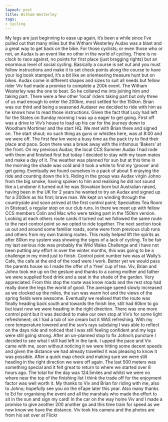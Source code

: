 ```yaml
---
layout: post
title: Witham Westerley
tags:
- cycling
---
```


My legs are just beginning to ease up again, it’s been a while since I’ve pulled out that many miles but the Witham Westerley Audax was a blast and a great way to get back on the bike. For those cyclists; or even those who or not, an Audax is an event like no other in the world of cycling. There is no clock to race against, no points for first place (just bragging rights) but an enormous level of social cycling. Basically a course is set out and you must follow instructions and make it to set check points along the course to have your log book stamped, it’s a bit like an orienteering treasure hunt but on bikes. Audax come in different shapes and sizes to suit all needs but fellow rider Viv had made a promise to complete a 200k event. The Witham Westerley was the one to beat. So he collared me into joining him and taking part. There were a few other ‘local’ riders taking part but only three of us mad enough to enter the 200km, most settled for the 150km. Brian was our third and being a seasoned Audaxer we decided to ride with him as he knows how to read those instructions. Given the fact that Lucy had left for the States on Sunday morning I was up a eager to get going. First off was a drive to Viv’s house to load up his car for the journey down to Woodham Mortimer and the start HQ. We met with Brian there and signed on. The start shout; no such thing as guns or whistles here, was at 8:00 and we were off. The first few km were a busy time as the pack try to find their place and pace. Soon there was a break away with the infamous ‘Bakers’ at the front. On my previous Audax; the local CCS Summer Audax I had rode with them and finished first but today I decided to stay with my team mates and make a day of it. The weather was planned for sun but at this time in the morning the shade was cold and it took a while to find my ‘groove’ and get going. Eventually we found ourselves in a pack of about 5 enjoying the ride and counting down the k’s. Riding in the group was Audax virgin Johno from the big smoke, having spoken to him and realising he did not sound like a Londoner it turned out he was Slovakian born but Australian raised, having been in the UK for 2 years he wanted to try an Audax and signed up for a 200km as his first; brave man. We kept on winding through the countryside and soon arrived at the first control point; Specialties Tea Room in Stistead, a regular stop on our club runs. In there we meet up with fellow CCS members Colin and Mac who were taking part in the 150km version. Looking at each others route cards it turned out we followed the same route to the next control point so we opted to ride together. The next section took us out and around some familiar roads, some were from previous club runs and others from my own training routes. This really helped lift the spirits as after 80km my system was showing the signs of a lack of cycling. To be fair my last serious ride was probably the Wild Wales Challenge and I have not been putting any effort in over the winter months, this was going to be a challenge in my mind just to finish. Control point number two was at Wally’s Cafe, the cafe at the end of the road were I work. Better yet we would pass the parents house so I made the offer of a ‘free’ cup of tea. Viv, Brian and Johno took me up on the gesture and thanks to a caring mother and father we were supplied food drink and a seat in the shade of the garden. Very appreciated. From this stop the route was know roads and the rest stop had really done the legs the world of good. The average speed slowly increased as we clocked up the miles, the sun was warm hot and the views of the spring fields were awesome. Eventually we realised that the route was finally heading back south and towards the finish line, still had 60km to go but least now we were heading in the right direction. There was one more control point but it was decided to make our own stop at Viv’s for some light refreshment; ok I had a tub of ice cream but it WAS refreshing. With my core temperature lowered and the sun’s rays subduing I was able to reflect on the days ride and noticed that I was still feeling confident and my legs were still going strong. After an un-planned stop to fix Johno’s puncture I decided to see what I still had left in the tank. I upped the pace and Viv came with me, soon without noticing it we were hitting some decent speeds and given the distance we had already travelled it was pleasing to know it was possible. After a quick map check and making sure we were still heading in the right direction we were off again. The last 500 meters was something special and it felt great to return to where we started over 8 hours ago. The total for the day was 124.5miles and whilst we were no where near the top of the finishing list I think the trade off for the enjoyment factor was well worth it. My thanks to Viv and Brian for riding with me, also to Johno; hopefully see you on the eTape later this year. Also many thanks to Ed for organising the event and all the marshals who made the effort to sit in the sun and sign my card! In the car on the way home Viv and I made a promise to give another 200 another go and this time train for speed as we now know we have the distance. Viv took his camera and the photos are from his set over at Flickr
